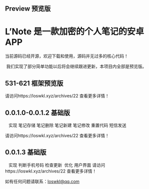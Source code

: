 ## Preview 预览版
# L’Note 是一款加密的个人笔记的安卓APP 

  当前源码已经开源，欢迎下载和使用，源码并无过多的核心代码！

  我们实现了部分简单功能以后将会继续跟进更新，本项目内全部是预览版。
  
## 531-621 框架预览版 

  请访问https://loswkl.xyz/archives/22 查看更多详情！
  
## 0.0.1.0-0.0.1.2 基础版
  
  实现 笔记存储 笔记删除 笔记新建 笔记修改 重置代码 短信发送
  
  请访问https://loswkl.xyz/archives/22 查看更多详情！
  
## 0.0.1.3 基础版
  
  实现 判断手机号码 检查更新 
  优化 用户界面
  请访问https://loswkl.xyz/archives/22 查看更多详情！
  
  
  如有任何问题请联系：loswkl@qq.com
